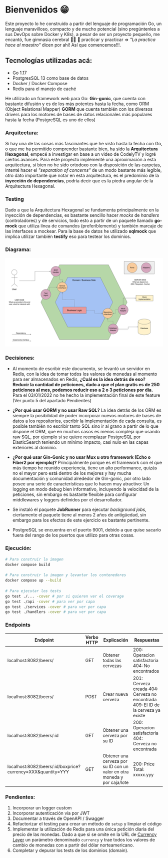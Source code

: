 # Bienvenidos 😁

Este proyecto lo he construido a partir del lenguaje de programación Go, un lenguaje maravilloso, compacto y de mucho potencial (sino pregúntenles a sus DevOps sobre Docker y K8s), a pesar de ser un proyecto pequeño, me encantó, fue gimnasia cerebral 💪🏽 🧠 practicar y practicar => *"La practica hace al maestro"* dicen por ahí! Así que comencemos!!!.

## Tecnologías utilizadas acá:

- Go 1.17
- PostgresSQL 13 como base de datos
- Docker / Docker Compose
- Redis para el manejo de caché

He utilizado un framework web para Go: **Gin-gonic**, que cuenta con bastante difusión y es de los más potentes hasta la fecha, como ORM (Object Relational Mapper) **GORM** que cuenta también con los diversos drivers para los motores de bases de datos relacionales más populares hasta la fecha (PostgreSQL es uno de ellos)

### Arquitectura:
Si hay una de las cosas más fascinantes que he visto hasta la fecha con Go, o que me ha permitido comprender bastante bien, ha sido la **Arquitectura Hexagonal**, empecé a investigar en base a un video de CodelyTV y logré ciertos avances. Para este proyecto implementé una aproximación a esta arquitectura, si bien no he sido ortodoxo con la disposición de las carpetas, intenté hacer el *"separation of concerns"* de un modo bastante más legible, otro dato importante que notar en esta arquitectura, es el predominio de la **inyección de dependencias**, podría decir que es la piedra angular de la Arquitectura Hexagonal.

### Testing
Dado a que la Arquitectura Hexagonal se fundamenta principalmente en la inyección de dependencias, es bastante sencillo hacer _mocks_ de _handlers_ (controladores) y de servicios, todo esto a partir de un paquete llamado **go-mock** que utiliza línea de comandos (preferiblemente) y también marcaje de las interfaces a mockear. Para la base de datos he utilizado **sqlmock** que implica utilizar también **testify** eso para testear los dominios.

### Diagrama:
![Arquitectura Hexagonal](Hexagonal-Architecture-Beers.svg "Diagrama AH Bender Beers")

### Decisiones:
- Al momento de escribir este documento, se levantó un servidor en Redis, con la idea de tomar todos los valores de monedas al momento para ser almacenados en Redis, **¿Cuál es la idea detrás de eso? Reducir la cantidad de peticiones, dado a que el plan gratis es de 250 peticiones al mes, podemos reducir eso a 2 o 3 peticiones por día.** Para el 03/01/2022 no he hecho la implementación final de este feature (Ver punto 5 del apartado Pendientes)

- **¿Por qué usar GORM y no usar Raw SQL?** La idea detrás de los ORM es siempre la posibilidad de poder incorporar nuevos motores de bases de datos a los repositorios, escribir la implementación de cada consulta, es posible también no escribir tanto SQL sino ir al grano a partir de lo que dispone el ORM, que en muchos casos es menos compleja que usando raw SQL, por ejemplo si se quiere reemplazar PostgreSQL por ElasticSearch teniendo un mínimo impacto, casi nulo en las capas exteriores al dominio.

- **¿Por qué usar Gin-Gonic y no usar Mux u otro framework (Echo o Fiber2 por ejemplo)?** Principalmente porque es el framework con el que más tiempo he reunido experiencia, tiene un alto performance, quizás no el mayor pero está dentro de los mejores y hay mucha documentación y comunidad alrededor de Gin-gonic, por otro lado posee una serie de características que lo hacen muy atractivo: Un logging en modo debug bien informativo, incluyendo la velocidad de la peticiones, sin embargo es bastante flexible para configurar middlewares y loggers definidos por el desarrollador.

- Se instaló el paquete **JobRunner** para ejecutar *background jobs*, ciertamente el paquete tiene al menos 2 años de antigüedad, sin embargo para los efectos de este ejercicio es bastante pertinente.
- PostgreSQL se encuentra en el puerto 9001, debido a que quise sacarlo fuera del rango de los puertos que utilizo para otras cosas.

### Ejecución:
```bash
# Para construir la imagen
docker compose build

# Para construir la imagen y levantar los contenedores
docker compose up --build

# Para ejecutar los tests
go test ./... -cover # por si quieren ver el coverage
go test ./api -cover # para ver por capa
go test ./services -cover # para ver por capa
go test ./handlers -cover # para ver por capa
```

### Endpoints
| Endpoint                                                    | Verbo HTTP |  Explicación                                                              | Respuestas                                                                        |
|-------------------------------------------------------------|------------|---------------------------------------------------------------------------|-----------------------------------------------------------------------------------|
| localhost:8082/beers/                                       | GET        | Obtener todas las cervezas                                                | 200: Operacion satisfactoria 404: No encontrados                                  |
| localhost:8082/beers/                                       | POST       | Crear nueva cerveza                                                       | 201: Cerveza creada 404: Cerveza no encontrada 409: El ID de la cerveza ya existe |
| localhost:8082/beers/:id                                    | GET        | Obtener una cerveza por su ID                                             | 200: Operacion satisfactoria 404: Cerveza no encontrada                           |
| localhost:8082/beers/:id/boxprice?currency=XXX&quantity=YYY | GET        | Obtener una cerveza por su ID con un valor en otra moneda y por caja/lote | 200: Price Total: xxxxx.yyy                                                       |

### Pendientes:
1. Incorporar un logger custom
2. Incorporar autenticación vía por JWT
3. Documentar a través de OpenAPI / Swagger
4. Refactorizar el testing para crear un método de `setup` y limpiar el código
5. Implementar la utilización de Redis para una única petición diaria del precio de las monedas. Dado a que si se omite en la URL de [Currency Layer](http://api.currencylayer.com) un parámetro denominado `currency` y trae todos los valores de cambio de monedas con a partir del dólar norteamericano.
6. Completar y depurar los tests de los dominios (domain).